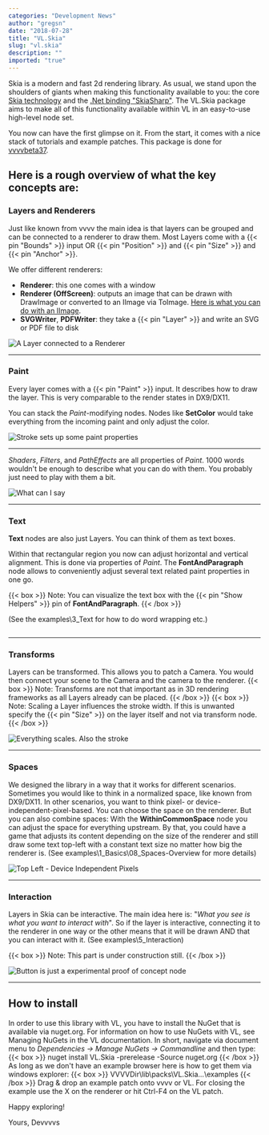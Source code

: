```yaml
---
categories: "Development News"
author: "gregsn"
date: "2018-07-28"
title: "VL.Skia"
slug: "vl.skia"
description: ""
imported: "true"
---
```



Skia is a modern and fast 2d rendering library. As usual, we stand upon the shoulders of giants when making this functionality available to you: the core [Skia technology](https://skia.org/) and the [.Net binding "SkiaSharp"](https://github.com/mono/SkiaSharp). The VL.Skia package aims to make all of this functionality available within VL in an easy-to-use high-level node set. 

You now can have the first glimpse on it. From the start, it comes with a nice stack of tutorials and example patches. This package is done for [vvvvbeta37](/blog/2018/beta37-release-candidate).

Here is a rough overview of what the key concepts are:
---
<!--{SPLIT()}-->
### Layers and Renderers
Just like known from vvvv the main idea is that layers can be grouped and can be connected to a renderer to draw them. Most Layers come with a {{< pin "Bounds" >}} input OR {{< pin "Position" >}} and {{< pin "Size" >}} and {{< pin "Anchor" >}}.

We offer different renderers:
* **Renderer**: this one comes with a window
* **Renderer (OffScreen)**: outputs an image that can be drawn with DrawImage or converted to an IImage via ToImage. [Here is what you can do with an IImage](/blog/2018/vl-image-exchange-interface).
* **SVGWriter**, **PDFWriter**: they take a {{< pin "Layer" >}} and write an SVG or PDF file to disk
<!--~~~-->
![A Layer connected to a Renderer](renderer.png) 
<!--{SPLIT}-->
---
<!--{SPLIT()}-->
### Paint
Every layer comes with a {{< pin "Paint" >}} input. It describes how to draw the layer. This is very comparable to the render states in DX9/DX11. 

You can stack the *Paint*-modifying nodes. Nodes like **SetColor** would take everything from the incoming paint and only adjust the color.
<!--~~~-->
![Stroke sets up some paint properties](paint.png) 
<!--{SPLIT}-->
---
<!--{SPLIT()}-->



*Shaders*, *Filters*, and *PathEffects* are all properties of *Paint*. 1000 words wouldn't be enough to describe what you can do with them. You probably just need to play with them a bit. 
<!--~~~-->
![What can I say](blurredWithShadow.png) 
<!--{SPLIT}-->
---
<!--{SPLIT()}-->
### Text
**Text** nodes are also just Layers. You can think of them as text boxes.

Within that rectangular region you now can adjust horizontal and vertical alignment. This is done via properties of *Paint*. The **FontAndParagraph** node allows to conveniently adjust several text related paint properties in one go.

{{< box >}}
Note:
You can visualize the text box with the {{< pin "Show Helpers" >}} pin of **FontAndParagraph**.
{{< /box >}}

(See the examples\3_Text for how to do word wrapping etc.)
<!--~~~-->
![[](text)](text_0.png) 
<!--{SPLIT}-->
---
<!--{SPLIT()}-->
### Transforms
Layers can be transformed. This allows you to patch a Camera. You would then connect your scene to the Camera and the camera to the renderer. 
{{< box >}}
Note:
Transforms are not that important as in 3D rendering frameworks as all Layers already can be placed.
{{< /box >}}
{{< box >}}
Note:
Scaling a Layer influences the stroke width. If this is unwanted specify the {{< pin "Size" >}} on the layer itself and not via transform node.
{{< /box >}}
<!--~~~-->
![Everything scales. Also the stroke](transform.gif) 
<!--{SPLIT}-->
---
<!--{SPLIT()}-->
### Spaces
We designed the library in a way that it works for different scenarios. Sometimes you would like to think in a normalized space, like known from DX9/DX11. In other scenarios, you want to think pixel- or device-independent-pixel-based. 
You can choose the space on the renderer. But you can also combine spaces: With the **WithinCommonSpace** node you can adjust the space for everything upstream. By that, you could have a game that adjusts its content depending on the size of the renderer and still draw some text top-left with a constant text size no matter how big the renderer is. (See examples\1_Basics\08_Spaces-Overview for more details)
<!--~~~-->
![Top Left - Device Independent Pixels](space.png) 
<!--{SPLIT}-->
---
<!--{SPLIT()}-->
### Interaction
Layers in Skia can be interactive. The main idea here is: "*What you see is what you want to interact with*". So if the layer is interactive, connecting it to the renderer in one way or the other means that it will be drawn AND that you can interact with it. (See examples\5_Interaction)

{{< box >}}
Note:
This part is under construction still.
{{< /box >}}
<!--~~~-->
![Button is just a experimental proof of concept node](button.gif) 
<!--{SPLIT}-->
---
## How to install
In order to use this library with VL, you have to install the NuGet that is available via nuget.org. For information on how to use NuGets with VL, see Managing NuGets in the VL documentation. In short, navigate via document menu to *Dependencies -> Manage NuGets -> Commandline* and then type:
{{< box >}}
nuget install VL.Skia -prerelease -Source nuget.org{{< /box >}}
As long as we don't have an example browser here is how to get them via windows explorer:
{{< box >}}
VVVVDir\lib\packs\VL.Skia...\examples{{< /box >}}
Drag & drop an example patch onto vvvv or VL. For closing the example use the X on the renderer or hit Ctrl-F4 on the VL patch.

Happy exploring!

Yours, 
Devvvvs